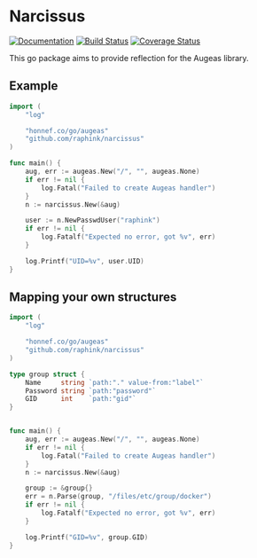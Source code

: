 Narcissus
=========

[![Documentation](https://img.shields.io/badge/godoc-reference-blue.svg)](https://godoc.org/github.com/raphink/narcissus)
[![Build Status](https://img.shields.io/travis/raphink/narcissus/master.svg)](https://travis-ci.org/raphink/narcissus)
[![Coverage Status](https://img.shields.io/coveralls/raphink/narcissus.svg)](https://coveralls.io/r/raphink/narcissus?branch=master)

This go package aims to provide reflection for the Augeas library.

## Example

```go
import (
	"log"

	"honnef.co/go/augeas"
	"github.com/raphink/narcissus"
)

func main() {
	aug, err := augeas.New("/", "", augeas.None)
	if err != nil {
		log.Fatal("Failed to create Augeas handler")
	}
	n := narcissus.New(&aug)

	user := n.NewPasswdUser("raphink")
	if err != nil {
		log.Fatalf("Expected no error, got %v", err)
	}

	log.Printf("UID=%v", user.UID)
}
```



## Mapping your own structures


```go
import (
	"log"

	"honnef.co/go/augeas"
	"github.com/raphink/narcissus"
)

type group struct {
	Name     string `path:"." value-from:"label"`
	Password string `path:"password"`
	GID      int    `path:"gid"`
}


func main() {
	aug, err := augeas.New("/", "", augeas.None)
	if err != nil {
		log.Fatal("Failed to create Augeas handler")
	}
	n := narcissus.New(&aug)

	group := &group{}
	err = n.Parse(group, "/files/etc/group/docker")
	if err != nil {
		log.Fatalf("Expected no error, got %v", err)
	}

	log.Printf("GID=%v", group.GID)
}
```

